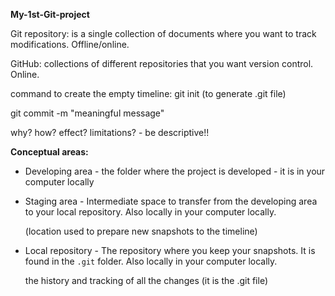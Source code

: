 **My-1st-Git-project**

Git repository: is a single collection of documents where you want to track modifications. Offline/online.

GitHub: collections of different repositories that you want version control. Online.



command to create the empty timeline: git init (to generate .git file)

git commit -m "meaningful message"

why? how? effect? limitations? - be descriptive!!





**Conceptual areas:**

- Developing area - the folder where the project is developed - it is in your computer locally

- Staging area - Intermediate space to transfer from the developing area to your local repository.  Also locally in your computer locally.
  
  (location used to prepare new snapshots to the timeline)

- Local repository - The repository where you keep your snapshots. It is found in the `.git` folder. Also locally in your computer locally.
  
  the history and tracking of all the changes (it is the .git file)
  
  








